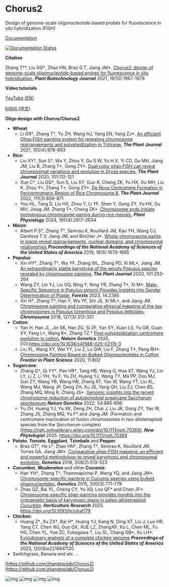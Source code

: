 # Chorus2
Design of genome-scale oligonucleotide-based probes for fluorescence _in situ_ hybridization (FISH)

[Documentation](https://chorus2.readthedocs.io/en/latest/)

[![Documentation Status](https://readthedocs.org/projects/chorus2/badge/?version=latest)](http://chorus2.readthedocs.io/en/latest/?badge=latest)

**Citation**

Zhang T†*, Liu GQ†, Zhao HN, Braz G.T, Jiang JM\*. [Chorus2: design of genome-scale oligonucleotide-based probes for fluorescence *in situ* hybridization.](https://onlinelibrary.wiley.com/doi/full/10.1111/pbi.13610) ***Plant Biotechnology Journal*** 2021, 19(10):1967-1978

**Video tutorials**

[YouTube (EN)](https://www.youtube.com/playlist?list=PLo8q8tqFX5J27OsuKYFpd-gOtl8Qgf70X)

[bilibili (中文)](https://www.bilibili.com/video/BV1W54y1S7qS/)


**Oligo design with Chorus/Chorus2**
- **Wheat**:
    - Li GR†, Zhang T†, Yu ZH, Wang HJ, Yang EN, Yang ZJ\*. [An efficient Oligo‐FISH painting system for revealing chromosome rearrangements and polyploidization in Triticeae.](https://onlinelibrary.wiley.com/doi/10.1111/tpj.15081) _**The Plant Journal**_ 2021, 105(4):978-993
- **Rice**:
    - Liu XY†, Sun S†, Wu Y, Zhou Y, Gu S.W, Yu H.X, Yi CD, Gu MH, Jiang JM, Liu B, Zhang T\*, Gong ZY\*. [Dual‐color oligo‐FISH can reveal chromosomal variations and evolution in Oryza species.](https://onlinelibrary.wiley.com/doi/abs/10.1111/tpj.14522) _**The Plant Journal**_ 2020, 101:112-121
    - Xue C†, Liu GQ†, Sun S, Liu XY, Guo R, Cheng ZK, Yu HX, Gu MH, Liu K, Zhou Y*, Zhang T*, Gong ZY*. [De Novo Centromere Formation in Pericentromeric Region of Rice Chromosome 8.](https://onlinelibrary.wiley.com/doi/epdf/10.1111/tpj.15862) _**The Plant Journal**_ 2022, 111(3):859-871
    - You HL, Tang D, Liu HX, Zhou Y, Li YF, Shen Y, Gong ZY, Yu HX, Gu MH, Jinag JM, Zhang T*, Cheng ZK*. [Chromosome ends initiate homologous chromosome pairing during rice meiosis.](https://academic.oup.com/plphys/article-abstract/195/4/2617/7628145) _**Plant Physiology**_ 2024, 195(4):2617–2634
- **Maize**:
    - Albert P.S†, Zhang T†, Semrau K, Rouillard JM, Kao YH, Wang CJ, Danilova T.V, Jiang JM, and Birchler J\*. [Whole-chromosome paints in maize reveal rearrangements, nuclear domains, and chromosomal relationships](https://www.pnas.org/content/116/5/1679) _**Proceedings of the National Academy of Sciences of the United States of America**_ 2019, 16(5):1679-1685
- **Populus**:
    - Xin HY†, Zhang T†, Wu YF, Zhang WL, Zhang PD, Xi ML\*, Jiang JM. [An extraordinarily stable karyotype of the woody Populus species revealed by chromosome painting.](https://onlinelibrary.wiley.com/doi/epdf/10.1111/tpj.14536) _**The Plant Journal**_ 2020, 101:253-264
    - Wang ZY, Lei YJ, Liu GQ, Ning Y, Ning YR, Zhang T*, Xi M*. [Male-Specific Sequence in Populus simonii Provides Insights into Gender Determination of Poplar.](https://doi.org/10.3390/f14122385) _**Forests**_ 2023, 14:2385  
    - Xin H†, Zhang T†, Han Y, Wu YF, Shi JS, Xi ML\*, and Jiang JM. [Chromosome painting and comparative physical mapping of the sex chromosomes in Populus tomentosa and Populus deltoides.](https://link.springer.com/article/10.1007/s00412-018-0664-y) _**Chromosoma**_ 2018, 127(3):313-321
- **Cotton**:
    - Yan H,  Han JL,  Jin SK, Han ZG, Si ZF, Yan SY, Xuan LS, Yu GR, Guan XY, Fang L*, Wang K*,  Zhang TZ.* [Post-polyploidization centromere evolution in cotton.](https://doi.org/10.1038/s41588-025-02115-3) _**Nature Genetics**_ 2025,  DOI:https://doi.org/10.1038/s41588-025-02115-3
    - Liu YL, Wang XY, Wei YY, Liu Z, Lu QW, Liu F, Zhang T\*, Peng RH\*. [Chromosome Painting Based on Bulked Oligonucleotides in Cotton](https://www.frontiersin.org/articles/10.3389/fpls.2020.00802/full) _**Frontier in Plant Science**_ 2020, 11:802
- **Sugarcane**:
    - Zhang Q†, Qi YY†, Pan HR†, Tang HB, Wang G, Hua XT, Wang YJ, Lin LY, Li Z, Li YH, Yu F, Yu ZH, Huang YJ, Wang TY, Ma PP, Dou MJ, Sun ZY, Wang YB, Wang HB, Zhang XT, Yao W, Wang YT, Liu XL, Wang MJ, Wang JP, Deng ZH, Xu JS, Yang QH, Liu ZJ, Chen BS, Zhang MQ, Ming R, Zhang JS\*. [Genomic insights into the recent chromosome reduction of autopolyploid sugarcane  Saccharum spontaneum](https://www.nature.com/articles/s41588-022-01084-1) _**Nature Genetics**_ 2022, 54:885-896
    - Yu ZH, Huang YJ, Yu XK, Deng ZH, Chai J, Liu JR, Gong ZY, Yao W, Zhang JS, Zhang MQ, Yu F* and Jiang JM. (Formation and centromere inactivation of fusion chromosomes in two allotetraploid species from the _Saccharum_ complex)[https://nph.onlinelibrary.wiley.com/doi/10.1111/nph.70369]. _**New Phytologist**_ 2025. https://doi.org/10.1111/nph.70369
- **Potato**, **Tomato**, **Eggplant**, **Tzimbalo** and **Pepper**:
    - Braz GT†, He L†, Zhao HN†, Zhang T†, Semrau K, Rouillard JM, Torres GA, Jiang JM\*. [Comparative oligo-FISH mapping: an efficient and powerful methodology to reveal karyotypic and chromosomal evolution.](http://www.genetics.org/content/208/2/513.full.pdf) _**Genetics**_ 2018, 208(2):513-523
- **Cucumber**, **Muskmelon** and other **Cucumis**:
    - Han YH†, Zhang T†, Thammapichai P, Weng YQ, and Jiang JM*. [Chromosome-specific painting in Cucumis species using bulked oligonucleotides.](/pdf/2015/Genetics_2015.pdf) _**Genetics**_ 2015, 200(3):771-779
    - Zhao QZ, Bai YL, Cheng CY, Yu XQ, Lou QF* and Chen JF*. [Chromosome-specific oligo-painting provides insights into the cytogenetic basis of karyotypic stasis in paleo-allotetraploid _Cucurbita_](https://academic.oup.com/hr/advance-article/doi/10.1093/hr/uhaf179/8193405). _**Horticulture Research**_ 2025. https://doi.org/10.1093/hr/uhaf179
- **Chicken**:
    - Huang Z†, Xu ZX†, Bai H†, Huang YJ, Kang N, Ding XT, Liu J, Luo HR, Yang CT, Chen WJ, Guo QX, XUE LZ, ZhangXP, Xu L, Chen ML, Fu HG, Chen YL, Yue ZC, Fukagawa T, Liu SL, Chang GB\*, Xu LH\*. [Evolutionary analysis of a complete chicken genome](https://www.pnas.org/doi/10.1073/pnas.2216641120) _**Proceedings of the National Academy of Sciences of the United States of America**_ 2023, 120(8)e2216641120
- Switchgrass, Banana and etc ...

[https://github.com/zhangtaolab/Chorus2](https://github.com/zhangtaolab/Chorus2)

![img](/docs/_static/F2.jpg)
![img](/docs/_static/F1.jpg)
![img](/docs/_static/F3.jpg)
![img](/docs/_static/F4.jpg)
